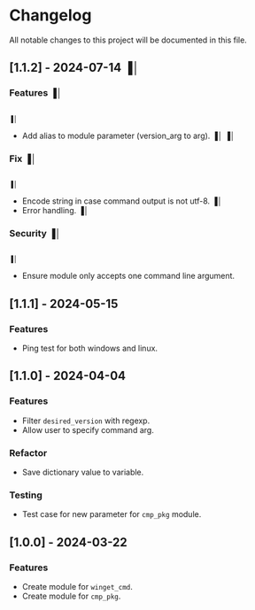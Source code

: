 # Changelog

All notable changes to this project will be documented in this file.

## [1.1.2] - 2024-07-14                                                                    ▐│

### Features                                                                               ▐│
                                                                                           ▐│
- Add alias to module parameter (version_arg to arg).                                      ▐│
                                                                                           ▐│
### Fix                                                                                    ▐│
                                                                                           ▐│
- Encode string in case command output is not utf-8.                                       ▐│
- Error handling.
                                                                                           ▐│
### Security                                                                               ▐│
                                                                                           ▐│
- Ensure module only accepts one command line argument.

## [1.1.1] - 2024-05-15

### Features

- Ping test for both windows and linux.

## [1.1.0] - 2024-04-04

### Features

- Filter `desired_version` with regexp.
- Allow user to specify command arg.

### Refactor

- Save dictionary value to variable.

### Testing

- Test case for new parameter for `cmp_pkg` module.

## [1.0.0] - 2024-03-22

### Features

- Create module for `winget_cmd`.
- Create module for `cmp_pkg`.

